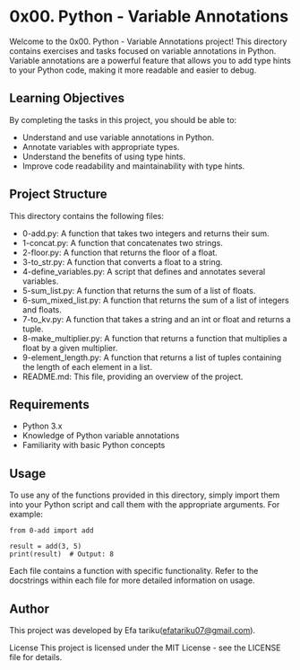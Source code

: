 # 0x00. Python - Variable Annotations
Welcome to the 0x00. Python - Variable Annotations project! This directory contains exercises and tasks focused on variable annotations in Python. Variable annotations are a powerful feature that allows you to add type hints to your Python code, making it more readable and easier to debug.

## Learning Objectives
By completing the tasks in this project, you should be able to:

- Understand and use variable annotations in Python.
- Annotate variables with appropriate types.
- Understand the benefits of using type hints.
- Improve code readability and maintainability with type hints.
## Project Structure
This directory contains the following files:

- 0-add.py: A function that takes two integers and returns their sum.
- 1-concat.py: A function that concatenates two strings.
- 2-floor.py: A function that returns the floor of a float.
- 3-to_str.py: A function that converts a float to a string.
- 4-define_variables.py: A script that defines and annotates several variables.
- 5-sum_list.py: A function that returns the sum of a list of floats.
- 6-sum_mixed_list.py: A function that returns the sum of a list of integers and floats.
- 7-to_kv.py: A function that takes a string and an int or float and returns a tuple.
- 8-make_multiplier.py: A function that returns a function that multiplies a float by a given multiplier.
- 9-element_length.py: A function that returns a list of tuples containing the length of each element in a list.
- README.md: This file, providing an overview of the project.
## Requirements
- Python 3.x
- Knowledge of Python variable annotations
- Familiarity with basic Python concepts
## Usage
To use any of the functions provided in this directory, simply import them into your Python script and call them with the appropriate arguments. For example:

```pythone
from 0-add import add

result = add(3, 5)
print(result)  # Output: 8
```
Each file contains a function with specific functionality. Refer to the docstrings within each file for more detailed information on usage.

## Author
This project was developed by Efa tariku(efatariku07@gmail.com).

License
This project is licensed under the MIT License - see the LICENSE file for details.


